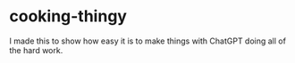 # cooking-thingy
I made this to show how easy it is to make things with ChatGPT doing all of the hard work.
